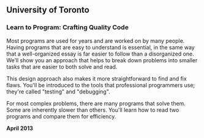 ## University of Toronto
### Learn to Program: Crafting Quality Code

Most programs are used for years and are worked on by many people. Having programs that are easy to understand is essential, in the same way that a well-organized essay is far easier to follow than a disorganized one. We’ll show you an approach that helps to break down problems into smaller tasks that are easier to both solve and read.
 
This design approach also makes it more straightforward to find and fix flaws. You'll be introduced to the tools that professional programmers use; they're called "testing" and "debugging".
 
For most complex problems, there are many programs that solve them. Some are inherently slower than others. You'll learn how to read two programs and compare them for efficiency.

**April 2013**
